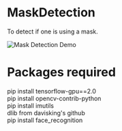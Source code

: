# MaskDetection
To detect if one is using a mask.


![Mask Detection Demo](gif.gif)

# Packages required

pip install tensorflow-gpu==2.0\
pip install opencv-contrib-python\
pip install imutils\
dlib from davisking's github\
pip install face_recognition
